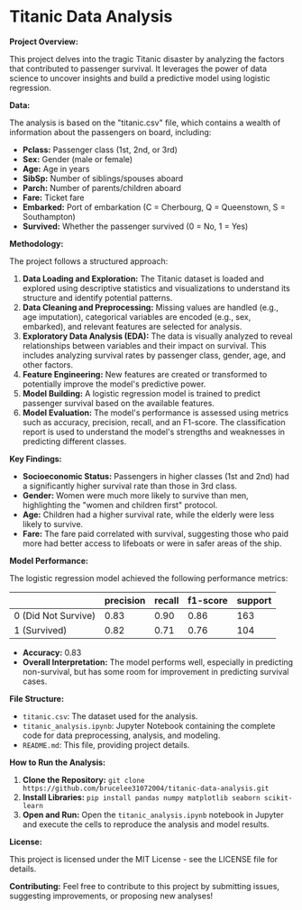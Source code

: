 # Titanic Data Analysis

**Project Overview:**

This project delves into the tragic Titanic disaster by analyzing the factors that contributed to passenger survival. It leverages the power of data science to uncover insights and build a predictive model using logistic regression.

**Data:**

The analysis is based on the "titanic.csv" file, which contains a wealth of information about the passengers on board, including:

* **Pclass:** Passenger class (1st, 2nd, or 3rd)
* **Sex:** Gender (male or female)
* **Age:** Age in years
* **SibSp:** Number of siblings/spouses aboard
* **Parch:** Number of parents/children aboard
* **Fare:** Ticket fare
* **Embarked:** Port of embarkation (C = Cherbourg, Q = Queenstown, S = Southampton)
* **Survived:** Whether the passenger survived (0 = No, 1 = Yes)

**Methodology:**

The project follows a structured approach:

1. **Data Loading and Exploration:** The Titanic dataset is loaded and explored using descriptive statistics and visualizations to understand its structure and identify potential patterns.
2. **Data Cleaning and Preprocessing:** Missing values are handled (e.g., age imputation), categorical variables are encoded (e.g., sex, embarked), and relevant features are selected for analysis.
3. **Exploratory Data Analysis (EDA):**  The data is visually analyzed to reveal relationships between variables and their impact on survival. This includes analyzing survival rates by passenger class, gender, age, and other factors.
4. **Feature Engineering:** New features are created or transformed to potentially improve the model's predictive power.
5. **Model Building:** A logistic regression model is trained to predict passenger survival based on the available features.
6. **Model Evaluation:** The model's performance is assessed using metrics such as accuracy, precision, recall, and an F1-score. The classification report is used to understand the model's strengths and weaknesses in predicting different classes.

**Key Findings:**

* **Socioeconomic Status:** Passengers in higher classes (1st and 2nd) had a significantly higher survival rate than those in 3rd class.
* **Gender:** Women were much more likely to survive than men, highlighting the "women and children first" protocol.
* **Age:** Children had a higher survival rate, while the elderly were less likely to survive.
* **Fare:**  The fare paid correlated with survival, suggesting those who paid more had better access to lifeboats or were in safer areas of the ship.

**Model Performance:**

The logistic regression model achieved the following performance metrics:

|                    | precision| recall | f1-score | support |
|--------------------|----------|--------|----------|---------|
| 0 (Did Not Survive)| 0.83     | 0.90   | 0.86     | 163     |
| 1 (Survived)       | 0.82     | 0.71   | 0.76     | 104     |

* **Accuracy:** 0.83
* **Overall Interpretation:** The model performs well, especially in predicting non-survival, but has some room for improvement in predicting survival cases.

**File Structure:**

* `titanic.csv`: The dataset used for the analysis.
* `titanic_analysis.ipynb`: Jupyter Notebook containing the complete code for data preprocessing, analysis, and modeling.
* `README.md`: This file, providing project details.

**How to Run the Analysis:**

1. **Clone the Repository:** `git clone https://github.com/brucelee31072004/titanic-data-analysis.git`
2. **Install Libraries:** `pip install pandas numpy matplotlib seaborn scikit-learn`
3. **Open and Run:** Open the `titanic_analysis.ipynb` notebook in Jupyter and execute the cells to reproduce the analysis and model results.

**License:**

This project is licensed under the MIT License - see the LICENSE file for details.

**Contributing:**
Feel free to contribute to this project by submitting issues, suggesting improvements, or proposing new analyses!

